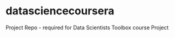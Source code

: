 datasciencecoursera
===================

Project Repo - required for Data Scientists Toolbox course Project
